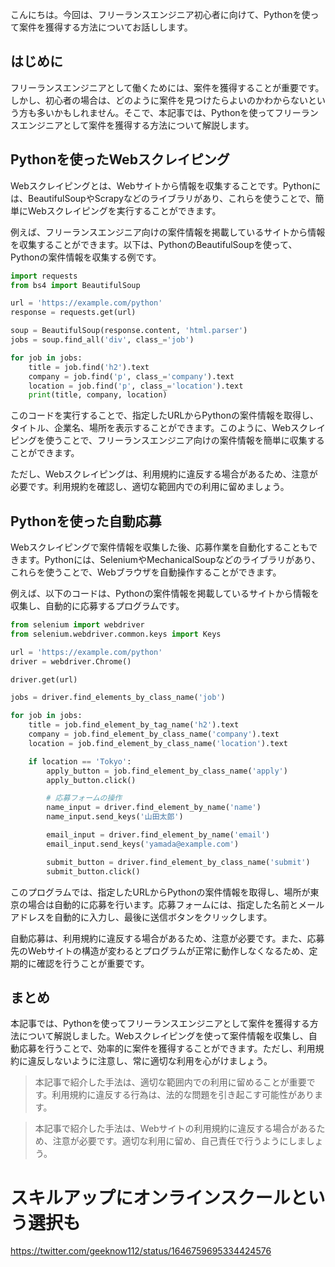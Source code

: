 <!--
title:   Pythonを使ってフリーランスエンジニアとして案件を獲得する方法
tags:    python案件獲得,フリーランスエンジニア
id:      064c1c3c48039463f71d
private: false
-->


こんにちは。今回は、フリーランスエンジニア初心者に向けて、Pythonを使って案件を獲得する方法についてお話しします。

## はじめに

フリーランスエンジニアとして働くためには、案件を獲得することが重要です。しかし、初心者の場合は、どのように案件を見つけたらよいのかわからないという方も多いかもしれません。そこで、本記事では、Pythonを使ってフリーランスエンジニアとして案件を獲得する方法について解説します。

## Pythonを使ったWebスクレイピング

Webスクレイピングとは、Webサイトから情報を収集することです。Pythonには、BeautifulSoupやScrapyなどのライブラリがあり、これらを使うことで、簡単にWebスクレイピングを実行することができます。

例えば、フリーランスエンジニア向けの案件情報を掲載しているサイトから情報を収集することができます。以下は、PythonのBeautifulSoupを使って、Pythonの案件情報を収集する例です。

```python
import requests
from bs4 import BeautifulSoup

url = 'https://example.com/python'
response = requests.get(url)

soup = BeautifulSoup(response.content, 'html.parser')
jobs = soup.find_all('div', class_='job')

for job in jobs:
    title = job.find('h2').text
    company = job.find('p', class_='company').text
    location = job.find('p', class_='location').text
    print(title, company, location)
```

このコードを実行することで、指定したURLからPythonの案件情報を取得し、タイトル、企業名、場所を表示することができます。このように、Webスクレイピングを使うことで、フリーランスエンジニア向けの案件情報を簡単に収集することができます。

ただし、Webスクレイピングは、利用規約に違反する場合があるため、注意が必要です。利用規約を確認し、適切な範囲内での利用に留めましょう。

## Pythonを使った自動応募

Webスクレイピングで案件情報を収集した後、応募作業を自動化することもできます。Pythonには、SeleniumやMechanicalSoupなどのライブラリがあり、これらを使うことで、Webブラウザを自動操作することができます。

例えば、以下のコードは、Pythonの案件情報を掲載しているサイトから情報を収集し、自動的に応募するプログラムです。

```python
from selenium import webdriver
from selenium.webdriver.common.keys import Keys

url = 'https://example.com/python'
driver = webdriver.Chrome()

driver.get(url)

jobs = driver.find_elements_by_class_name('job')

for job in jobs:
    title = job.find_element_by_tag_name('h2').text
    company = job.find_element_by_class_name('company').text
    location = job.find_element_by_class_name('location').text

    if location == 'Tokyo':
        apply_button = job.find_element_by_class_name('apply')
        apply_button.click()

        # 応募フォームの操作
        name_input = driver.find_element_by_name('name')
        name_input.send_keys('山田太郎')

        email_input = driver.find_element_by_name('email')
        email_input.send_keys('yamada@example.com')

        submit_button = driver.find_element_by_class_name('submit')
        submit_button.click()
```

このプログラムでは、指定したURLからPythonの案件情報を取得し、場所が東京の場合は自動的に応募を行います。応募フォームには、指定した名前とメールアドレスを自動的に入力し、最後に送信ボタンをクリックします。

自動応募は、利用規約に違反する場合があるため、注意が必要です。また、応募先のWebサイトの構造が変わるとプログラムが正常に動作しなくなるため、定期的に確認を行うことが重要です。

## まとめ

本記事では、Pythonを使ってフリーランスエンジニアとして案件を獲得する方法について解説しました。Webスクレイピングを使って案件情報を収集し、自動応募を行うことで、効率的に案件を獲得することができます。ただし、利用規約に違反しないように注意し、常に適切な利用を心がけましょう。

>本記事で紹介した手法は、適切な範囲内での利用に留めることが重要です。利用規約に違反する行為は、法的な問題を引き起こす可能性があります。

>本記事で紹介した手法は、Webサイトの利用規約に違反する場合があるため、注意が必要です。適切な利用に留め、自己責任で行うようにしましょう。

# スキルアップにオンラインスクールという選択も
https://twitter.com/geeknow112/status/1646759695334424576